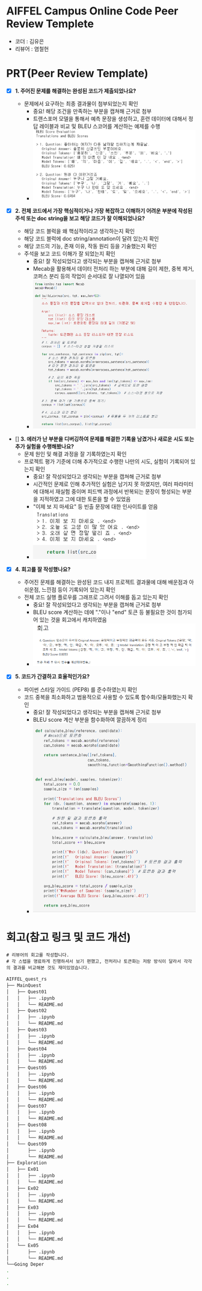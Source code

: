 # AIFFEL Campus Online Code Peer Review Templete
- 코더 : 김유은
- 리뷰어 : 염철헌


# PRT(Peer Review Template)
- [X]  **1. 주어진 문제를 해결하는 완성된 코드가 제출되었나요?**
    - 문제에서 요구하는 최종 결과물이 첨부되었는지 확인
        - 중요! 해당 조건을 만족하는 부분을 캡쳐해 근거로 첨부
        - 트랜스포머 모델을 통해서 예측 문장을 생성하고, 훈련 데이터에 대해서 정답 레이블과 비교 및 BLEU 스코어를 계산하는 예제를 수행
        - ![1](images/1.png)
    
- [X]  **2. 전체 코드에서 가장 핵심적이거나 가장 복잡하고 이해하기 어려운 부분에 작성된 
주석 또는 doc string을 보고 해당 코드가 잘 이해되었나요?**
    - 해당 코드 블럭을 왜 핵심적이라고 생각하는지 확인
    - 해당 코드 블럭에 doc string/annotation이 달려 있는지 확인
    - 해당 코드의 기능, 존재 이유, 작동 원리 등을 기술했는지 확인
    - 주석을 보고 코드 이해가 잘 되었는지 확인
        - 중요! 잘 작성되었다고 생각되는 부분을 캡쳐해 근거로 첨부
        - Mecab을 활용해서 데이터 전처리 하는 부분에 대해 길이 제한, 중복 제거, 코퍼스 분리 등의 작업이 순서대로 잘 나열되어 있음
        - ![2](images/2.png)
        
- []  **3. 에러가 난 부분을 디버깅하여 문제를 해결한 기록을 남겼거나
새로운 시도 또는 추가 실험을 수행해봤나요?**
    - 문제 원인 및 해결 과정을 잘 기록하였는지 확인
    - 프로젝트 평가 기준에 더해 추가적으로 수행한 나만의 시도, 
    실험이 기록되어 있는지 확인
        - 중요! 잘 작성되었다고 생각되는 부분을 캡쳐해 근거로 첨부
        - 시간적인 문제로 인해 추가적인 실험은 남기지 못 하였지만, 여러 파라미터에 대해서 재실험 중이며 피드백 과정에서 반복되는 문장이 형성되는 부분을 지적하였고 그에 대한 토론을 할 수 있었음
        - "이제 보 지 마세요" 등 빈출 문장에 대한 인사이트를 얻음
        - ![3](images/3.png)
        
- [X]  **4. 회고를 잘 작성했나요?**
    - 주어진 문제를 해결하는 완성된 코드 내지 프로젝트 결과물에 대해
    배운점과 아쉬운점, 느낀점 등이 기록되어 있는지 확인
    - 전체 코드 실행 플로우를 그래프로 그려서 이해를 돕고 있는지 확인
        - 중요! 잘 작성되었다고 생각되는 부분을 캡쳐해 근거로 첨부
        - BLEU score 계산하는 데에 "."이나 "end" 토큰 등 불필요한 것이 첨가되어 있는 것을 회고에서 캐치하였음
        - ![4](images/4.png)
        
- [X]  **5. 코드가 간결하고 효율적인가요?**
    - 파이썬 스타일 가이드 (PEP8) 를 준수하였는지 확인
    - 코드 중복을 최소화하고 범용적으로 사용할 수 있도록 함수화/모듈화했는지 확인
        - 중요! 잘 작성되었다고 생각되는 부분을 캡쳐해 근거로 첨부
        - BLEU score 계산 부분을 함수화하여 깔끔하게 정리
        - ![5](images/5.png)


# 회고(참고 링크 및 코드 개선)
```
# 리뷰어의 회고를 작성합니다.
# 각 스텝을 명료하게 진행하셔서 보기 편했고, 전처리나 토큰화는 저랑 방식이 달라서 각각의 결과를 비교해본 것도 재미있었습니다.
```

```bash
AIFFEL_quest_rs
├── MainQuest
│   ├── Quest01
│   │   ├── .ipynb
│   │   └── README.md
│   ├── Quest02
│   │   ├── .ipynb
│   │   └── README.md
│   ├── Quest03
│   │   ├── .ipynb
│   │   └── README.md
│   ├── Quest04
│   │   ├── .ipynb
│   │   └── README.md
│   ├── Quest05
│   │   ├── .ipynb
│   │   └── README.md
│   ├── Quest06
│   │   ├── .ipynb
│   │   └── README.md
│   ├── Quest07
│   │   ├── .ipynb
│   │   └── README.md
│   ├── Quest08
│   │   ├── .ipynb
│   │   └── README.md
│   └── Quest09
│       ├── .ipynb
│       └── README.md
├── Exploration
│   ├── Ex01
│   │   ├── .ipynb
│   │   └── README.md
│   ├── Ex02
│   │   ├── .ipynb
│   │   └── README.md
│   ├── Ex03
│   │   ├── .ipynb
│   │   └── README.md
│   ├── Ex04
│   │   ├── .ipynb
│   │   └── README.md
│   └── Ex05
│       ├── .ipynb
│       └── README.md
└──Going Deper
.
.
.
```

